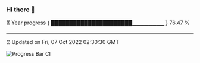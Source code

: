 ### Hi there 👋

⏳ Year progress { ██████████████████████▁▁▁▁▁▁▁▁ } 76.47 %

---

⏰ Updated on Fri, 07 Oct 2022 02:30:30 GMT

![Progress Bar CI](https://github.com/ZhaoGui/ZhaoGui/workflows/Progress%20Bar%20CI/badge.svg)
